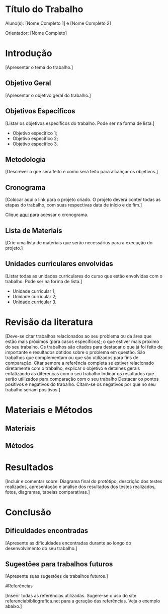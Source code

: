 # Título do Trabalho

Aluno(s): [Nome Completo 1] e [Nome Completo 2]

Orientador: [Nome Completo]

# Introdução

[Apresentar o tema do trabalho.]

## Objetivo Geral

[Apresentar o objetivo geral do trabalho.]

## Objetivos Específicos

[Listar os objetivos específicos do trabalho. Pode ser na forma de lista.]

* Objetivo específico 1;
* Objetivo específico 2;
* Objetivo específico 3.

## Metodologia

[Descrever o que será feito e como será feito para alcançar os objetivos.]

## Cronograma

[Colocar aqui o link para o projeto criado. O projeto deverá conter todas as etapas do trabalho, com suas respectivas data de início e de fim.]

Clique [aqui]() para acessar o cronograma.

## Lista de Materiais

[Crie uma lista de materiais que serão necessários para a execução do projeto.]

## Unidades curriculares envolvidas

[Listar todas as unidades curriculares do curso que estão envolvidas com o trabalho. Pode ser na forma de lista.]

* Unidade curricular 1;
* Unidade curricular 2;
* Unidade curricular 3.

# Revisão da literatura

[Deve-se citar trabalhos relacionados ao seu problema ou da área que estão mais próximos (para casos específicos); o que estiver mais próximo do seu trabalho. Os trabalhos são citados para destacar o que já foi feito de importante e resultados obtidos sobre o problema em questão. São trabalhos que complementam ou que são utilizados para fins de comparação. Citar sempre a referência completa se estiver relacionado diretamente com o trabalho, explicar o objetivo e detalhes gerais enfatizando as diferenças com o seu trabalho Indicar os resultados que serão utilizados para comparação com o seu trabalho Destacar os pontos positivos e negativos do trabalho. Citam-se os negativos por que no seu trabalho seriam positivos.]

# Materiais e Métodos

## Materiais

## Métodos

# Resultados

[Incluir e comentar sobre: Diagrama final do protótipo, descrição dos testes realizados, apresentação e análise dos resultados dos testes realizados, fotos, diagramas, tabelas comparativas.]

# Conclusão



## Dificuldades encontradas

[Apresente as dificuldades encontradas durante ao longo do desenvolvimento do seu trabalho.]

## Sugestões para trabalhos futuros

[Apresente suas sugestões de trabalhos futuros.]

#Referências

[Inserir todas as referências utilizadas. Sugere-se o uso do site referenciabibliografica.net para a geração das referências. Veja o exemplo abaixo.]
